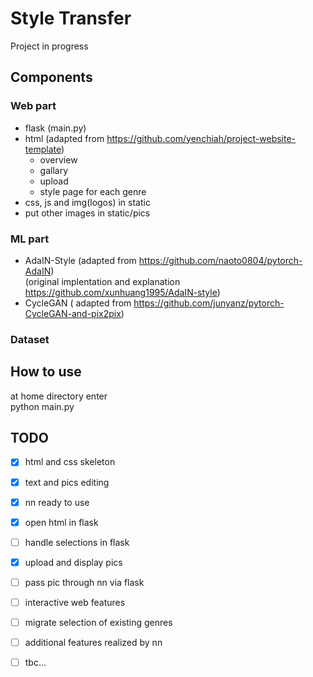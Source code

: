 # Style Transfer
Project in progress

## Components
### Web part
- flask (main.py)
- html (adapted from https://github.com/yenchiah/project-website-template)
  - overview
  - gallary
  - upload
  - style page for each genre
- css, js and img(logos) in static
- put other images in static/pics
### ML part
- AdaIN-Style (adapted from https://github.com/naoto0804/pytorch-AdaIN)  
  (original implentation and explanation https://github.com/xunhuang1995/AdaIN-style) 
- CycleGAN ( adapted from https://github.com/junyanz/pytorch-CycleGAN-and-pix2pix)
### Dataset

## How to use
at home directory enter  
python main.py

## TODO
- [x] html and css skeleton
- [x] text and pics editing
- [x] nn ready to use
- [x] open html in flask
- [ ] handle selections in flask
- [x] upload and display pics
- [ ] pass pic through nn via flask
- [ ] interactive web features
- [ ] migrate selection of existing genres
- [ ] additional features realized by nn
- [ ] tbc...



